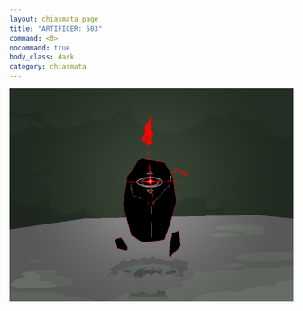 ```yaml
---
layout: chiasmata_page
title: "ARTIFICER: 503"
command: <Θ>
nocommand: true
body_class: dark
category: chiasmata
---
```


![503](/chiasmata/images/narrative/501.png)

